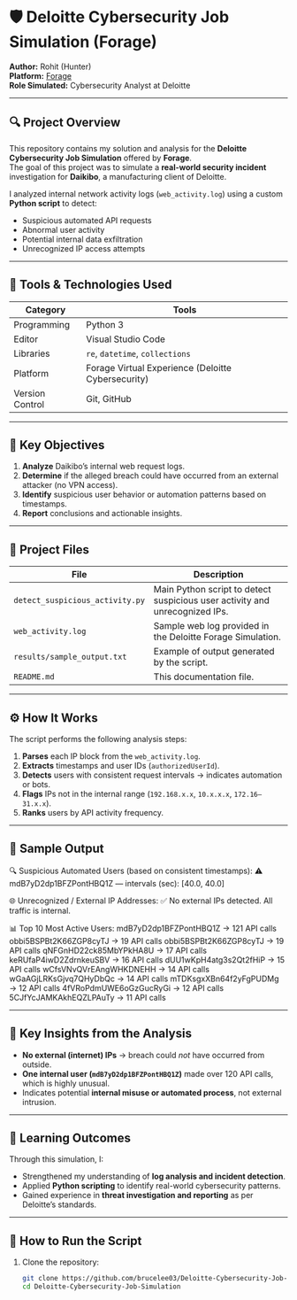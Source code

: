 # 🛡️ Deloitte Cybersecurity Job Simulation (Forage)

**Author:** Rohit (Hunter)  
**Platform:** [Forage](https://www.theforage.com/virtual-experience/programs/deloitte-cyber)  
**Role Simulated:** Cybersecurity Analyst at Deloitte  

---

## 🔍 Project Overview

This repository contains my solution and analysis for the **Deloitte Cybersecurity Job Simulation** offered by **Forage**.  
The goal of this project was to simulate a **real-world security incident** investigation for **Daikibo**, a manufacturing client of Deloitte.

I analyzed internal network activity logs (`web_activity.log`) using a custom **Python script** to detect:
- Suspicious automated API requests  
- Abnormal user activity  
- Potential internal data exfiltration  
- Unrecognized IP access attempts  

---

## 🧰 Tools & Technologies Used

| Category | Tools |
|-----------|-------|
| Programming | Python 3 |
| Editor | Visual Studio Code |
| Libraries | `re`, `datetime`, `collections` |
| Platform | Forage Virtual Experience (Deloitte Cybersecurity) |
| Version Control | Git, GitHub |

---

## 🧠 Key Objectives

1. **Analyze** Daikibo’s internal web request logs.  
2. **Determine** if the alleged breach could have occurred from an external attacker (no VPN access).  
3. **Identify** suspicious user behavior or automation patterns based on timestamps.  
4. **Report** conclusions and actionable insights.

---

## 🧩 Project Files

| File | Description |
|------|--------------|
| `detect_suspicious_activity.py` | Main Python script to detect suspicious user activity and unrecognized IPs. |
| `web_activity.log` | Sample web log provided in the Deloitte Forage Simulation. |
| `results/sample_output.txt` | Example of output generated by the script. |
| `README.md` | This documentation file. |

---

## ⚙️ How It Works

The script performs the following analysis steps:

1. **Parses** each IP block from the `web_activity.log`.  
2. **Extracts** timestamps and user IDs (`authorizedUserId`).  
3. **Detects** users with consistent request intervals → indicates automation or bots.  
4. **Flags** IPs not in the internal range (`192.168.x.x`, `10.x.x.x`, `172.16–31.x.x`).  
5. **Ranks** users by API activity frequency.  

---

## 🧾 Sample Output

🔍 Suspicious Automated Users (based on consistent timestamps):
  ⚠️ mdB7yD2dp1BFZPontHBQ1Z — intervals (sec): [40.0, 40.0]

🌐 Unrecognized / External IP Addresses:
  ✅ No external IPs detected. All traffic is internal.


📊 Top 10 Most Active Users:
  mdB7yD2dp1BFZPontHBQ1Z         → 121 API calls
  obbi5BSPBt2K66ZGP8cyTJ         → 19 API calls
  obbi5BSPBt2K66ZGP8cyTJ         → 19 API calls
  qNFGnHD22ck85MbYPkHA8U         → 17 API calls
  keRUfaP4iwD2ZdrnkeuSBV         → 16 API calls
  dUU1wKpH4atg3s2Qt2fHiP         → 15 API calls
  wCfsVNvQVrEAngWHKDNEHH         → 14 API calls
  wGaAGjLRKsGjvq7QHyDbQc         → 14 API calls
  mTDKsgxXBn64f2yFgPUDMg         → 12 API calls
  4fVRoPdmUWE6oGzGucRyGi         → 12 API calls
  5CJfYcJAMKAkhEQZLPAuTy         → 11 API calls

---

## 🧩 Key Insights from the Analysis

- **No external (internet) IPs** → breach could *not* have occurred from outside.  
- **One internal user (`mdB7yD2dp1BFZPontHBQ1Z`)** made over 120 API calls, which is highly unusual.  
- Indicates potential **internal misuse or automated process**, not external intrusion.  

---

## 🧠 Learning Outcomes

Through this simulation, I:
- Strengthened my understanding of **log analysis and incident detection**.  
- Applied **Python scripting** to identify real-world cybersecurity patterns.  
- Gained experience in **threat investigation and reporting** as per Deloitte’s standards.  

---

## 🚀 How to Run the Script

1. Clone the repository:
   ```bash
   git clone https://github.com/brucelee03/Deloitte-Cybersecurity-Job-Simulation.git
   cd Deloitte-Cybersecurity-Job-Simulation
